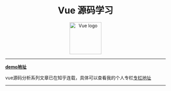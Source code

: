 <h1 align="center">Vue 源码学习</h1>
<p align="center"><a href="https://zhuanlan.zhihu.com/c_1018884366302400512" target="_blank" rel="noopener noreferrer"><img width="100" src="https://vuejs.org/images/logo.png" alt="Vue logo" /></a></p>

-----

**[demo地址](https://eltonchan.github.io/vue_ts/)**

<p>  vue源码分析系列文章已在知乎连载，具体可以查看我的个人专栏<a href="https://zhuanlan.zhihu.com/c_1018884366302400512">专栏地址</a></p>

-----